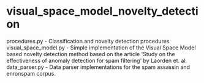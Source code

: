 # visual_space_model_novelty_detection


procedures.py - Classification and novelty detection procedures
visual_space_model.py - Simple implementation of the Visual Space Model based novelty detection method based on the article 'Study on the effectiveness of anomaly detection for spam filtering' by Laorden et. al.
data_parser.py - Data parser implementations for the spam assassin and enronspam corpus.
